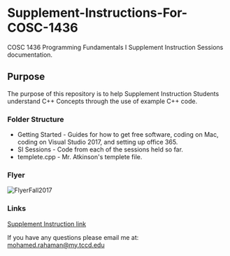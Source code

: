 # Supplement-Instructions-For-COSC-1436
COSC 1436 Programming Fundamentals I Supplement Instruction Sessions documentation.

## Purpose
The purpose of this repository is to help Supplement Instruction
Students understand C++ Concepts through the use of example C++
code.

### Folder Structure
* Getting Started - Guides for how to get free software, coding on Mac, coding on Visual Studio 2017, and setting up office 365.
* SI Sessions     - Code from each of the sessions held so far.
* templete.cpp    - Mr. Atkinson's templete file.

### Flyer
![FlyerFall2017](https://github.com/MegaMan501/Resources/Supplement-Instructions-For-COSC-1436/blob/master/SI_Flyer_Fall_2017.png)

### Links
[Supplement Instruction link](https://www.tccd.edu/academics/academic-help/supplemental-instruction/)

If you have any questions please email me at:
[mohamed.rahaman@my.tccd.edu](mohamed.rahaman@my.tccd.edu)
